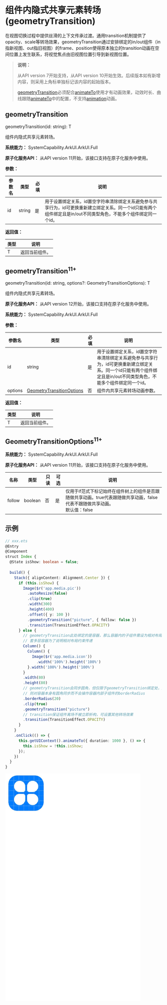 # 组件内隐式共享元素转场 (geometryTransition)
<!--Kit: ArkUI-->
<!--Subsystem: ArkUI-->
<!--Owner: @hehongyang3-->
<!--SE: @chensiyi_CE @yangfan229-->
<!--TSE: @lxl007-->

在视图切换过程中提供丝滑的上下文传承过渡。通用transition机制提供了opacity、scale等转场效果，geometryTransition通过安排绑定的in/out组件（in指新视图、out指旧视图）的frame、position使得原本独立的transition动画在空间位置上发生联系，将视觉焦点由旧视图位置引导到新视图位置。

> **说明：**
>
> 从API version 7开始支持，从API version 10开始生效。后续版本如有新增内容，则采用上角标单独标记该内容的起始版本。
>
> [geometryTransition](ts-transition-animation-geometrytransition.md)必须配合[animateTo](../js-apis-arkui-UIContext.md#animateto)使用才有动画效果，动效时长、曲线跟随[animateTo](../js-apis-arkui-UIContext.md#animateto)中的配置，不支持[animation](ts-animatorproperty.md)动画。

## geometryTransition

geometryTransition(id: string): T

组件内隐式共享元素转场。

**系统能力：** SystemCapability.ArkUI.ArkUI.Full

**原子化服务API：** 从API version 11开始，该接口支持在原子化服务中使用。

**参数：**

| 参数名  | 类型                 | 必填 | 说明                                                     |
| ------- | ------------------------ | ---- | ------------------------------------------------------------ |
| id      | string                   | 是   | 用于设置绑定关系，id置空字符串清除绑定关系避免参与共享行为，id可更换重新建立绑定关系。同一个id只能有两个组件绑定且是in/out不同类型角色，不能多个组件绑定同一个id。 |

**返回值：**

| 类型 | 说明 |
| -------- | -------- |
| T | 返回当前组件。 |

## geometryTransition<sup>11+</sup>

geometryTransition(id: string, options?: GeometryTransitionOptions): T

组件内隐式共享元素转场。

**原子化服务API：** 从API version 12开始，该接口支持在原子化服务中使用。

**系统能力：** SystemCapability.ArkUI.ArkUI.Full

**参数：**

| 参数名  | 类型                 | 必填 | 说明                                                     |
| ------- | ------------------------ | ---- | ------------------------------------------------------------ |
| id      | string                   | 是   | 用于设置绑定关系，id置空字符串清除绑定关系避免参与共享行为，id可更换重新建立绑定关系。同一个id只能有两个组件绑定且是in/out不同类型角色，不能多个组件绑定同一个id。 |
| options | [GeometryTransitionOptions](#geometrytransitionoptions11) | 否   | 组件内共享元素转场动画参数。                                   |

**返回值：**

| 类型 | 说明 |
| -------- | -------- |
| T | 返回当前组件。 |

## GeometryTransitionOptions<sup>11+</sup>

**系统能力：** SystemCapability.ArkUI.ArkUI.Full

**原子化服务API：** 从API version 11开始，该接口支持在原子化服务中使用。

| 名称 | 类型 | 只读 | 可选 | 说明                                                   |
| ------ | -------- | -------- | ---- | ------------------------------------------------------------ |
| follow | boolean  | 否 | 是   | 仅用于if范式下标记始终在组件树上的组件是否跟随做共享动画。true代表跟随做共享动画，false代表不跟随做共享动画。<br/>默认值：false |

## 示例

```ts
// xxx.ets
@Entry
@Component
struct Index {
  @State isShow: boolean = false;

  build() {
    Stack({ alignContent: Alignment.Center }) {
      if (this.isShow) {
        Image($r('app.media.pic'))
          .autoResize(false)
          .clip(true)
          .width(300)
          .height(400)
          .offset({ y: 100 })
          .geometryTransition("picture", { follow: false })
          .transition(TransitionEffect.OPACITY)
      } else {
        // geometryTransition此处绑定的是容器，那么容器内的子组件需设为相对布局跟随父容器变化，
        // 套多层容器为了说明相对布局约束传递
        Column() {
          Column() {
            Image($r('app.media.icon'))
              .width('100%').height('100%')
          }.width('100%').height('100%')
        }
        .width(80)
        .height(80)
        // geometryTransition会同步圆角，但仅限于geometryTransition绑定处，此处绑定的是容器
        // 则对容器本身有圆角同步而不会操作容器内部子组件的borderRadius
        .borderRadius(20)
        .clip(true)
        .geometryTransition("picture")
        // transition保证组件离场不被立即析构，可设置其他转场效果
        .transition(TransitionEffect.OPACITY)
      }
    }
    .onClick(() => {
      this.getUIContext().animateTo({ duration: 1000 }, () => {
        this.isShow = !this.isShow;
      });
    })
  }
}
```

![geometrytransition](figures/geometrytransition.gif)

